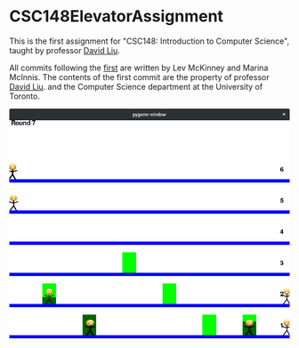 # CSC148ElevatorAssignment
This is the first assignment for "CSC148: Introduction to Computer Science", taught by professor [David Liu](https://www.cs.toronto.edu/~david/).

All commits following the [first](https://github.com/CaptainLeviathan/CSC148ElevatorAssignmnt/commit/f0375238b5e57a0e688da16c969ebb2f4cf06c77) 
are written by Lev McKinney and Marina McInnis. The contents of the first commit are the property of professor [David Liu](https://www.cs.toronto.edu/~david/).
and the Computer Science department at the University of Toronto.

![Elevator Simulator](https://github.com/CaptainLeviathan/CSC148ElevatorAssignment/blob/master/running_simulation.png)
